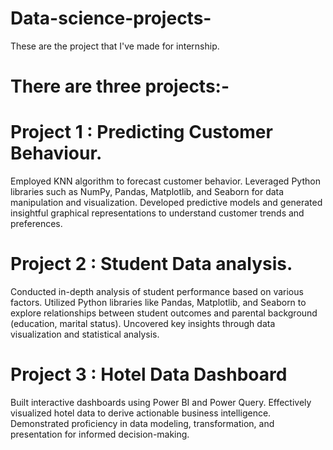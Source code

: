 # Data-science-projects-
These are the project that I've made for internship.

# There are three projects:- 
  # Project 1 : Predicting Customer Behaviour. 
  Employed KNN algorithm to forecast customer behavior. Leveraged Python libraries such as NumPy, Pandas, Matplotlib, and Seaborn for data manipulation and visualization. Developed predictive models and generated insightful graphical representations to understand customer trends and preferences.

  # Project 2 : Student Data analysis. 
  Conducted in-depth analysis of student performance based on various factors. Utilized Python libraries like Pandas, Matplotlib, and Seaborn to explore relationships between student outcomes and parental background (education, marital status). Uncovered key insights through data visualization and statistical analysis.

  # Project 3 : Hotel Data Dashboard 
  Built interactive dashboards using Power BI and Power Query. Effectively visualized hotel data to derive actionable business intelligence. Demonstrated proficiency in data modeling, transformation, and presentation for informed decision-making.




  
